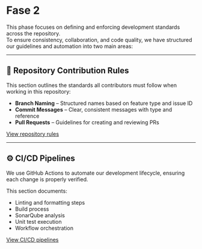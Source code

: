 # Fase 2


This phase focuses on defining and enforcing development standards across the repository.  
To ensure consistency, collaboration, and code quality, we have structured our guidelines and automation into two main areas:

---

## 📄 Repository Contribution Rules

This section outlines the standards all contributors must follow when working in this repository:

- **Branch Naming** – Structured names based on feature type and issue ID
- **Commit Messages** – Clear, consistent messages with type and reference
- **Pull Requests** – Guidelines for creating and reviewing PRs

[View repository rules](content/Repository_rules.md)

---

## ⚙️ CI/CD Pipelines
We use GitHub Actions to automate our development lifecycle, ensuring each change is properly verified.

This section documents:
- Linting and formatting steps
- Build process
- SonarQube analysis
- Unit test execution
- Workflow orchestration

[View CI/CD pipelines](content/Pipelines_description.md)